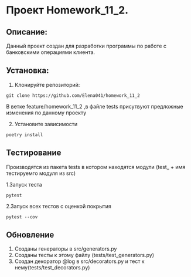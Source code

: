 # Проект Homework_11_2.

## Описание:
Данный проект создан для разработки программы по работе с банковскими операциями клиента.

## Установка:
1. Клонируйте репозиторий:
```
git clone https://github.com/Elena041/homework_11_2
```

В ветке feature/homework_11_2 ,в файле tests присутвуют предложные изменения по данному проекту

2. Установите зависимости
```
poetry install
```
## Тестирование
Производятся из пакета tests в котором находятся модули (test_ + имя тестируемго модуля из src)

1.Запуск теста
```
pytest 
```
2.Запуск всех тестов с оценкой покрытия
```
pytest --cov
```

## Обновление
1. Созданы генераторы в src/generators.py
2. Созданы тесты к этому файлу (tests/test_generators.py)
3. Создан декоратор @log в src/decorators.py и тест к нему(tests/test_decorators.py)